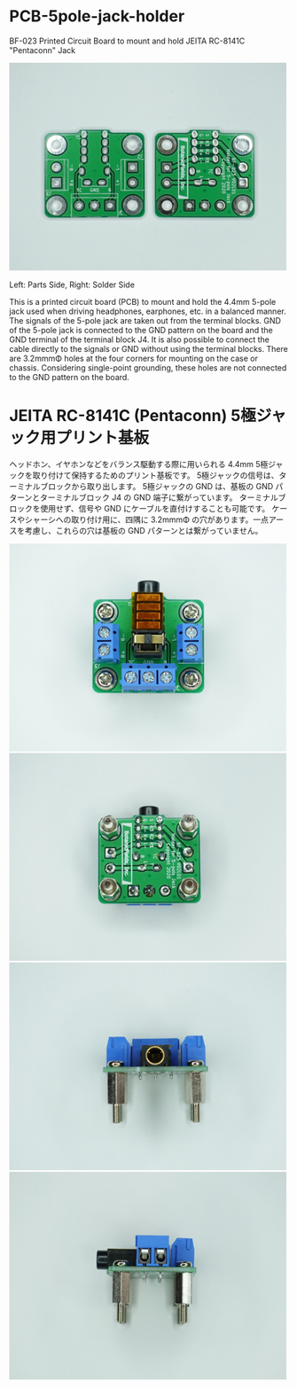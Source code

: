 # PCB-5pole-jack-holder
BF-023 Printed Circuit Board to mount and hold JEITA RC-8141C "Pentaconn" Jack

<img src="https://github.com/botanicfields/PCB-5pole-jack-holder/blob/main/bf-023a.JPG" width=500>

Left: Parts Side, Right: Solder Side

This is a printed circuit board (PCB) to mount and hold the 4.4mm 5-pole jack used when driving headphones, earphones, etc. in a balanced manner.
The signals of the 5-pole jack are taken out from the terminal blocks.
GND of the 5-pole jack is connected to the GND pattern on the board and the GND terminal of the terminal block J4.
It is also possible to connect the cable directly to the signals or GND without using the terminal blocks.
There are 3.2mmmΦ holes at the four corners for mounting on the case or chassis. Considering single-point grounding, these holes are not connected to the GND pattern on the board.

# JEITA RC-8141C (Pentaconn) 5極ジャック用プリント基板

ヘッドホン、イヤホンなどをバランス駆動する際に用いられる 4.4mm 5極ジャックを取り付けて保持するためのプリント基板です。
5極ジャックの信号は、ターミナルブロックから取り出します。
5極ジャックの GND は、基板の GND パターンとターミナルブロック J4 の GND 端子に繋がっています。
ターミナルブロックを使用せず、信号や GND にケーブルを直付けすることも可能です。
ケースやシャーシへの取り付け用に、四隅に 3.2mmmΦ の穴があります。一点アースを考慮し、これらの穴は基板の GND パターンとは繋がっていません。

<img src="https://github.com/botanicfields/PCB-5pole-jack-holder/blob/main/bf-023b.JPG" width=500>
<img src="https://github.com/botanicfields/PCB-5pole-jack-holder/blob/main/bf-023c.JPG" width=500>
<img src="https://github.com/botanicfields/PCB-5pole-jack-holder/blob/main/bf-023d.JPG" width=500>
<img src="https://github.com/botanicfields/PCB-5pole-jack-holder/blob/main/bf-023e.JPG" width=500>
